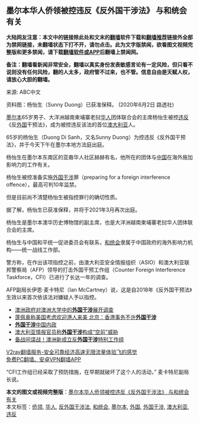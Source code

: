  <h2>墨尔本华人侨领被控违反《反外国干涉法》 与和统会有关</h2> <p class="notice"><b>大陆网友注意：本文中的链接除此处和文末的<a href="https://github.com/bannedbook/fanqiang" >翻墙</a>软件下载和<a href="https://github.com/killgcd/justmysocks/blob/master/README.md">翻墙推荐</a>链接外全部为禁网链接，未翻墙状态下打不开，请勿点击。此为文字版禁闻，欲看图文视频完整版和更多禁闻，请下载<a href="https://github.com/bannedbook/fanqiang">翻墙软件或APP</a>后翻墙上禁闻网。</p><p>备注：翻墙看新闻非常安全，翻墙以真实身份发表敏感言论有一定风险，但只看不说则没有任何风险，翻的人太多，政府管不过来，也不管。信息自由是天赋人权，请放心大胆的翻墙。</b></p>  <div class="entry"> <p>来源:&nbsp;ABC中文                                                </p> <p>资料图：杨怡生（Sunny Duong）已获准保释。 (2020年6月2日 路透社)</p> <p><a href="https://www.bannedbook.org/bnews/tag/%e5%a2%a8%e5%b0%94%e6%9c%ac/" class="st_tag internal_tag" rel="tag" title="标签 墨尔本 下的日志">墨尔本</a>65岁男子、大洋洲越南柬埔寨老挝<a href="https://www.bannedbook.org/bnews/tag/%e5%8d%8e%e4%ba%ba/" class="st_tag internal_tag" rel="tag" title="标签 华人 下的日志">华人</a>团体联合会的主席杨怡生被控<a href="https://www.bannedbook.org/bnews/tag/%E8%BF%9D%E5%8F%8D/" class="st_tag internal_tag" rel="tag" title="标签 违反 下的日志">违反</a>《反<a href="https://www.bannedbook.org/bnews/tag/%e5%a4%96%e5%9b%bd/" class="st_tag internal_tag" rel="tag" title="标签 外国 下的日志">外国</a>干预法》，成为被控违反该法的首位<a href="https://www.bannedbook.org/bnews/tag/%e6%be%b3%e5%a4%a7%e5%88%a9%e4%ba%9a/" class="st_tag internal_tag" rel="tag" title="标签 澳大利亚 下的日志">澳大利亚</a>人。</p> <p>65岁的杨怡生（Duong Di Sanh，又名Sunny Duong）为控违反《反外国干预法》，并于今天下午在墨尔本地方法庭出庭。</p>  <p>杨怡生在墨尔本东南区的亚裔华人社区赫赫有名，他所在的团体与<span class='wp_keywordlink_affiliate'><a href="https://www.bannedbook.org/" title="中国" target="_blank">中国</a></span>在海外施加影响力的工作有关。</p> <p>杨怡生被控准备实施<a href="https://www.bannedbook.org/bnews/tag/%E5%A4%96%E5%9B%BD%E5%B9%B2%E6%B6%89/" class="st_tag internal_tag" rel="tag" title="标签 外国干涉 下的日志">外国干涉</a>罪（preparing for a foreign interference offence），最高可判10年监禁。</p> <p>但是目前尚不清楚杨怡生被指控罪行的确切性质。</p> <p>据了解，杨怡生已获准保释，并将于2021年3月再次出庭。</p>  <p>杨怡生是墨尔本澳华历史博物馆的副主席，也是大洋洲越南柬埔寨老挝华人团体联合会的主席。</p> <p>杨怡生与中国和平统一促进委员会有联系，<a href="https://www.bannedbook.org/bnews/tag/%E5%92%8C%E7%BB%9F%E4%BC%9A/" class="st_tag internal_tag" rel="tag" title="标签 和统会 下的日志">和统会</a>隶属于中国政府的海外影响力机构——统一战线工作部。</p> <p>警方称，在作出该项指控之前，由澳大利亚安全情报组织（ASIO）和澳大利亚联邦警察局（AFP）领导的打击外国干预工作组（Counter Foreign Interference Taskforce，CFI）已进行了长达一年的调查。</p> <p>AFP副局长伊恩·麦卡特尼（Ian McCartney）说，这是自2018年《反外国干预法》生效以来首次依该法对嫌疑人予以指控。</p>  <ul class='op-related-articles' title='相关阅读'> <li><a href='https://www.bannedbook.org/bnews/cbnews/20200901/1388911.html' target='_blank'>澳洲政府对澳洲大学中的<b>外国干涉</b>展开调查</a></li> <li><a href='https://www.bannedbook.org/bnews/worldnews/usa/20200602/1338539.html' target='_blank'>蓬佩奥称美国考虑欢迎港人来美 北京：香港事务不许<b>外国干涉</b></a></li> <li><a href='https://www.bannedbook.org/bnews/baitai/20200429/1320974.html' target='_blank'><b>外国干涉</b>中国内政</a></li> <li><a href='https://www.bannedbook.org/bnews/headline/20200225/1283013.html' target='_blank'>澳大利亚情报官员称<b>外国干涉</b>构成“空前”威胁</a></li> <li><a href='https://www.bannedbook.org/bnews/topimagenews/20191202/1233517.html' target='_blank'>备战间谍战！澳洲新成立反<b>外国干涉</b>特别工作组</a></li> </ul> <p class="texttj"> <a href="https://www.bannedbook.org/forum23/topic22702.html" target="_blank">V2ray翻墙服务-安全可靠经济高速无限流量体验飞的感觉</a><br/> <a href="https://github.com/bannedbook/fanqiang/wiki/%E7%A6%81%E9%97%BB%E7%BD%91%E5%AE%89%E5%8D%93%E7%BF%BB%E5%A2%99%E6%96%B0%E9%97%BBAPP" target="_blank">免费PC翻墙、安卓VPN翻墙APP</a></p><p>“CFI工作组已经采取了预防措施，在早期就破坏了这个人的活动，” 麦卡特尼副局长说。</p><a name='sharetosocial'></a>       <div><b>本文的图文或视频完整版</b>：<a href='https://www.bannedbook.org/bnews/cbnews/20201105/1426438.html'>墨尔本华人侨领被控违反《反外国干涉法》 与和统会有关</a></div>  </div><!--END ENTRY--> <div class="postfooter"> <div>本文标签：<a href="https://www.bannedbook.org/bnews/tag/%E4%BE%A8%E9%A2%86/" rel="tag">侨领</a>, <a href="https://www.bannedbook.org/bnews/tag/%e5%8d%8e%e4%ba%ba/" rel="tag">华人</a>, <a href="https://www.bannedbook.org/bnews/tag/%E5%8F%8D%E5%A4%96%E5%9B%BD%E5%B9%B2%E6%B6%89%E6%B3%95/" rel="tag">反外国干涉法</a>, <a href="https://www.bannedbook.org/bnews/tag/%E5%92%8C%E7%BB%9F%E4%BC%9A/" rel="tag">和统会</a>, <a href="https://www.bannedbook.org/bnews/tag/%e5%a2%a8%e5%b0%94%e6%9c%ac/" rel="tag">墨尔本</a>, <a href="https://www.bannedbook.org/bnews/tag/%e5%a4%96%e5%9b%bd/" rel="tag">外国</a>, <a href="https://www.bannedbook.org/bnews/tag/%E5%A4%96%E5%9B%BD%E5%B9%B2%E6%B6%89/" rel="tag">外国干涉</a>, <a href="https://www.bannedbook.org/bnews/tag/%e6%be%b3%e5%a4%a7%e5%88%a9%e4%ba%9a/" rel="tag">澳大利亚</a>, <a href="https://www.bannedbook.org/bnews/tag/%E8%BF%9D%E5%8F%8D/" rel="tag">违反</a></div>  </div><!--END POSTFOOTER--> 